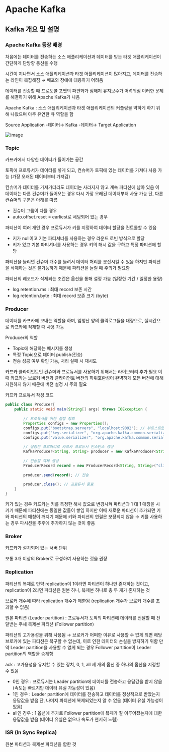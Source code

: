 # Apache Kafka

## Kafka 개요 및 설명

### Apache Kafka 등장 배경

처음에는 데이터를 전송하는 소스 애플리케이션과 데이터를 받는 타겟 애플리케이션이 간단하게 단방향 통신을 수행

시간이 지나면서 소스 애플리케이션과 타겟 어플리케이션이 많아지고, 데이터를 전송하는 라인이 복잡해짐 → 배포와 장애에 대응하기 어려움

데이터를 전송할 때 프로토콜 포맷의 파편화가 심해져 유지보수가 어려워짐 이러한 문제를 해결하기 위해 Apache Kafka가 나옴



Apache Kafka : 소스 애플리케이션과 타켓 애플리케이션의 커플링을 약하게 하기 위해 나왔으며 아주 유연한 큐 역할을 함

Source Application -데이터→ Kafka -데이터→ Target Application

![image](https://user-images.githubusercontent.com/77559262/166422342-1f3c7d9a-b196-4f9d-ab68-2c17b8ac1aa9.png)



### Topic

카프카에서 다양한 데이터가 들어가는 공간

토픽에 프로듀서가 데이터를 넣게 되고, 컨슈머가 토픽에 있는 데이터를 가져다 사용 가능 (가장 오래된 데이터부터 가져감)

컨슈머가 데이터를 가져가더라도 데이터는 사라지지 않고 계속 파티션에 남아 있음 
이 데이터는 다른 컨슈머가 들어오는 경우 다시 가장 오래된 데이터부터 사용 가능
단, 다른 컨슈머의 구분은 아래를 따름

+ 컨슈머 그룹이 다를 경우
+ auto.offset.reset = earliest로 세팅되어 있는 경우



파티션이 여러 개인 경우 프로듀서가 키를 지정하여 데이터 할당을 컨트롤할 수 있음

+ 키가 null이고 기본 파티셔너를 사용하는 경우 라운드 로빈 방식으로 할당
+ 키가 있고 기본 파티셔너를 사용하는 경우 키의 해시 값을 구하고 특정 파티션에 할당

파티션을 늘리면 컨슈머 개수를 늘려서 데이터 처리를 분산시킬 수 있음
하지만 파티션을 삭제하는 것은 불가능하기 때문에 파티션을 늘릴 때 주의가 필요함

파티션의 레코드가 삭제되는 조건은 옵션을 통해 설정 가능 (일정한 기간 / 일정한 용량)

+ log.retention.ms : 최대 record 보존 시간
+ log.retention.byte : 최대 record 보존 크기 (byte)



### Producer

데이터를 카프카에 보내는 역할을 하며, 엄청난 양의 클릭로그들을 대량으로, 실시간으로 카프카에 적재할 때 사용 가능

Producer의 역할

+ Topic에 해당하는 메시지를 생성
+ 특정 Topic으로 데이터 publish(전송)
+ 전송 성공 여부 확인 가능, 처리 실패 시 재시도



카프카 클라이언트인 컨슈머와 프로듀서를 사용하기 위해서는 라이브러리 추가 필요
이때 카프카는 브로커 버전과 클라이언트 버전의 하위호환성이 완벽하게 모든 버전에 대해 지원하지 않기 때문에 버전 설정 시 주의 필요



카프카 프로듀서 작성 코드
```java
public class Producer{
    public static void main(String[] args) throws IOException {
        
        // 프로듀서를 위한 설정 정의
        Properties configs = new Properties();
        configs.put("bootstrap.servers", "localhost:9092"); // 부트스트랩 서버 설정을 로컬호스트의 카프카를 바라보도록 설정 (실제 연결 시에는 2개 이상의 정보를 넣는 것을 권장)
        configs.put("key.serializer", "org.apache.kafka.common.serialization.StringSerializer"); // key : 메시지를 보내면 토픽의 파티션이 지정될 때 쓰임
        configs.put("value.serializer", "org.apache.kafka.common.serialization.StringSerializer");
        
        // 설정한 프로퍼티로 카프카 프로듀서 인스턴스 생성
        KafkaProducer<String, String> producer = new KafkaProducer<String, String> (configs);
        
        // 전송할 객체 생성
        ProducerRecord record = new ProducerRecord<String, String>("click_log", "login"); // 해당 코드의 경우 키 없이 click_log 토픽에 login이라는 value를 보내겠다는 의미
        
        producer.send(record); // 전송
        
        producer.close(); // 프로듀서 종료
    }
}
```



 키가 있는 경우 카프카는 키를 특정한 해시 값으로 변경시켜 파티션과 1 대 1 매칭을 시키기 때문에 파티션에는 동일한 값들이 쌓임
하지만 이때 새로운 파티션이 추가되면 키와 파티션의 매칭이 깨지기 때문에 키와 파티션의 연결은 보장되지 않음 → 키를 사용하는 경우 파시션을 추후에 추가하지 않는 것이 좋음



### Broker

카프카가 설치되어 있는 서버 단위

보통 3개 이상의 Broker로 구성하여 사용하는 것을 권장



### Replication

파티션의 복제로 만약 replication이 1이라면 파티션이 하나만 존재하는 것이고, replication이 2라면 파티션은 원본 하나, 복제본 하나로 총 두 개가 존재하는 것

브로커 개수에 따라 replication 개수가 제한됨 (replication 개수가 브로커 개수를 초과할 수 없음)

원본 파티션 (Leader partition) : 프로듀서가 토픽의 파티션에 데이터를 전달할 때 전달받는 주체
복제본 파티션 (Follower partition) 

파티션의 고가용성을 위해 사용됨
→ 브로커가 어떠한 이유로 사용할 수 없게 되면 해당 브로커에 있는 파티션은 복구할 수 없는데, 이로 인한 데이터의 손실을 방지하기 위함
만약 Leader partition을 사용할 수 없게 되는 경우 Follower partition이 Leader partition의 역할을 승계함

ack : 고가용성을 유지할 수 있는 장치, 0, 1, all 세 개의 옵션 중 하나의 옵션을 지정할 수 있음

+ 0인 경우 : 프로듀서는  Leader partition에 데이터를 전송하고 응답값을 받지 않음 (속도는 빠르지만 데이터 유실 가능성이 있음)
+ 1인 경우 :  Leader partition에 데이터를 전송하고 데이터를 정상적으로 받았는지 응답값을 받음 단, 나머지 파티션에 복제되었는지 알 수 없음 (데이터 유실 가능성이 있음)
+ all인 경우 : 1 옵션에 추가로 Follower partition에 복제가 잘 이루어졌는지에 대한 응답값을 받음 (데이터 유실은 없으나 속도가 현저히 느림)



### ISR (In Sync Replica)

원본 파티션과 복제본 파티션을 합한 것
